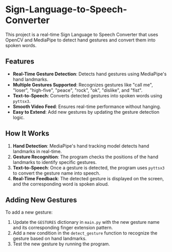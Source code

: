 # Sign-Language-to-Speech-Converter
This project is a real-time Sign Language to Speech Converter that uses OpenCV and MediaPipe to detect hand gestures and convert them into spoken words.

## Features
- **Real-Time Gesture Detection**: Detects hand gestures using MediaPipe's hand landmarks.
- **Multiple Gestures Supported**: Recognizes gestures like "call me", "loser", "high-five", "peace", "rock", "ok", "dislike", and "fist".
- **Text-to-Speech**: Converts detected gestures into spoken words using `pyttsx3`.
- **Smooth Video Feed**: Ensures real-time performance without hanging.
- **Easy to Extend**: Add new gestures by updating the gesture detection logic.

## How It Works
1. **Hand Detection**: MediaPipe's hand tracking model detects hand landmarks in real-time.
2. **Gesture Recognition**: The program checks the positions of the hand landmarks to identify specific gestures.
3. **Text-to-Speech**: Once a gesture is detected, the program uses `pyttsx3` to convert the gesture name into speech.
4. **Real-Time Feedback**: The detected gesture is displayed on the screen, and the corresponding word is spoken aloud.

## Adding New Gestures
To add a new gesture:
1. Update the `GESTURES` dictionary in `main.py` with the new gesture name and its corresponding finger extension pattern.
2. Add a new condition in the `detect_gesture` function to recognize the gesture based on hand landmarks.
3. Test the new gesture by running the program.

